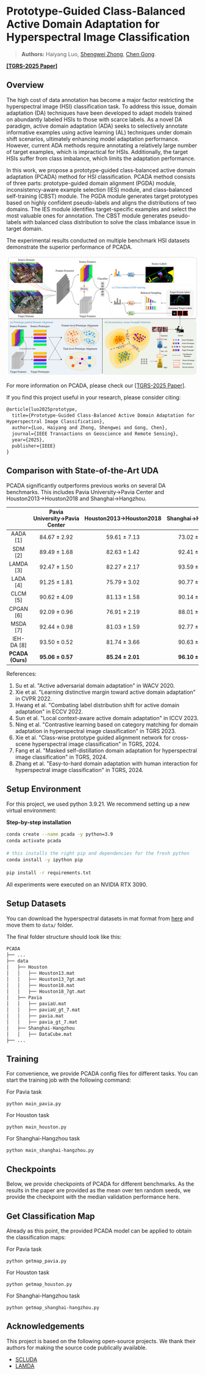 # Prototype-Guided Class-Balanced Active Domain Adaptation for Hyperspectral Image Classification

> **Authors:** 
> Haiyang Luo, 
> [Shengwei Zhong](https://gsmis.njust.edu.cn/open/TutorInfo.aspx?dsbh=Qoo2!0IeRoObZTQBF7xlYA==&yxsh=z70ppxVSQAs=&zydm=SwsWR9zpmmw=), 
> [Chen Gong](https://gcatnjust.github.io/ChenGong/index.html).

**[[TGRS-2025 Paper]](https://ieeexplore.ieee.org/abstract/document/11023873)**

## Overview

The high cost of data annotation has become a major factor restricting the hyperspectral image (HSI) classification task. 
To address this issue, domain adaptation (DA) techniques have been developed to adapt models trained on abundantly labeled 
HSIs to those with scarce labels. As a novel DA paradigm, active domain adaptation (ADA) seeks to selectively annotate informative examples using active learning (AL) techniques under domain shift scenarios, ultimately enhancing model adaptation performance. 
However, current ADA methods require annotating a relatively large number of target examples, which is impractical for HSIs. Additionally, the target HSIs suffer from class imbalance, which limits the adaptation performance.

In this work, we propose a prototype-guided class-balanced active domain adaptation (PCADA) method for HSI classification.
PCADA method consists of three parts: prototype-guided domain alignment (PGDA) module, inconsistency-aware example selection (IES)
module, and class-balanced self-training (CBST) module. The PGDA module generates target prototypes based on highly confident pseudo-labels and aligns the distributions of two domains. The IES module identifies target-specific examples and select the most valuable ones for annotation. The CBST module generates pseudo-labels with balanced class distribution to solve the class imbalance issue in target domain.

The experimental results conducted on multiple benchmark HSI datasets demonstrate the superior performance of PCADA.

![Framework](resources/Framework.png)

For more information on PCADA, please check our [[TGRS-2025 Paper]](https://ieeexplore.ieee.org/abstract/document/11023873). 

If you find this project useful in your research, please consider citing:

```
@article{luo2025prototype,
  title={Prototype-Guided Class-Balanced Active Domain Adaptation for Hyperspectral Image Classification},
  author={Luo, Haiyang and Zhong, Shengwei and Gong, Chen},
  journal={IEEE Transactions on Geoscience and Remote Sensing},
  year={2025},
  publisher={IEEE}
}
```

## Comparison with State-of-the-Art UDA

PCADA significantly outperforms previous works on several DA benchmarks. This includes Pavia University→Pavia Center and Houston2013→Houston2018 and Shanghai→Hangzhou.

|                  | Pavia University→Pavia Center | Houston2013→Houston2018 | Shanghai→Hangzhou |
|:----------------:|:-----------------------------:|:-----------------------:|:-----------------:|
|     AADA [1]     |         84.67 ± 2.92          |      59.61 ± 7.13       |   73.02 ± 5.26    |
|     SDM [2]      |         89.49 ± 1.68          |      82.63 ± 1.42       |   92.41 ± 1.05    |
|    LAMDA [3]     |         92.47 ± 1.50          |      82.27 ± 2.17       |   93.59 ± 0.74    |
|     LADA [4]     |         91.25 ± 1.81          |      75.79 ± 3.02       |   90.77 ± 2.88    |
|     CLCM [5]     |         90.62 ± 4.09          |      81.13 ± 1.58       |   90.14 ± 1.55    |
|    CPGAN [6]     |         92.09 ± 0.96          |      76.91 ± 2.19       |   88.01 ± 2.98    |
|     MSDA [7]     |         92.44 ± 0.98          |      81.03 ± 1.59       |   92.77 ± 1.66    |
|    IEH-DA [8]    |         93.50 ± 0.52          |      81.74 ± 3.66       |   90.63 ± 1.70    |
| **PCADA (Ours)** |       **95.06 ± 0.57**        |    **85.24 ± 2.01**     | **96.10 ± 1.33**  |

References:

1. Su et al. "Active adversarial domain adaptation" in WACV 2020.
2. Xie et al. "Learning distinctive margin toward active domain adaptation" in CVPR 2022.
3. Hwang et al. "Combating label distribution shift for active domain adaptation" in ECCV 2022.
4. Sun et al. "Local context-aware active domain adaptation" in ICCV 2023.
5. Ning et al. "Contrastive learning based on category matching for domain adaptation in hyperspectral image classification" in TGRS 2023.
6. Xie et al. "Class-wise prototype guided alignment network for cross-scene hyperspectral image classification" in TGRS, 2024.
7. Fang et al. "Masked self-distillation domain adaptation for hyperspectral image classification" in TGRS, 2024.
8. Zhang et al. "Easy-to-hard domain adaptation with human interaction for hyperspectral image classification" in TGRS, 2024.

## Setup Environment

For this project, we used python 3.9.21. We recommend setting up a new virtual environment:

**Step-by-step installation**

```bash
conda create --name pcada -y python=3.9
conda activate pcada

# this installs the right pip and dependencies for the fresh python
conda install -y ipython pip

pip install -r requirements.txt
```

All experiments were executed on an NVIDIA RTX 3090.

## Setup Datasets

You can download the hyperspectral datasets in mat format from [here](https://pan.baidu.com/s/184BXDD2KnlreqXX70Nar4Q?pwd=kfgj)
and move them to `data/` folder.

The final folder structure should look like this:

```none
PCADA
├── ...
├── data
│   ├── Houston
│   │   ├── Houston13.mat
│   │   ├── Houston13_7gt.mat
│   │   ├── Houston18.mat
│   │   ├── Houston18_7gt.mat
│   ├── Pavia
│   │   ├── paviaU.mat
│   │   ├── paviaU_gt_7.mat
│   │   ├── pavia.mat
│   │   ├── pavia_gt_7.mat
│   ├── Shanghai-Hangzhou
│   │   ├── DataCube.mat
├── ...
```

## Training
For convenience, we provide PCADA config files for different tasks. You can start the training job with the following command:

For Pavia task
```
python main_pavia.py
```

For Houston task
```
python main_houston.py
```

For Shanghai-Hangzhou task
```
python main_shanghai-hangzhou.py
```

## Checkpoints

Below, we provide checkpoints of PCADA for different benchmarks. As the results in the paper are provided as the mean over ten random seeds, we provide the checkpoint with the median validation performance here.

## Get Classification Map

Already as this point, the provided PCADA model can be applied to obtain the classification maps:

For Pavia task
```
python getmap_pavia.py
```

For Houston task
```
python getmap_houston.py
```

For Shanghai-Hangzhou task
```
python getmap_shanghai-hangzhou.py
```

## Acknowledgements

This project is based on the following open-source projects. We thank their authors for making the source code publically available.

* [SCLUDA](https://github.com/Li-ZK/SCLUDA-2023/tree/main)
* [LAMDA](https://github.com/sehyun03/ADA-label-distribution-matching)
